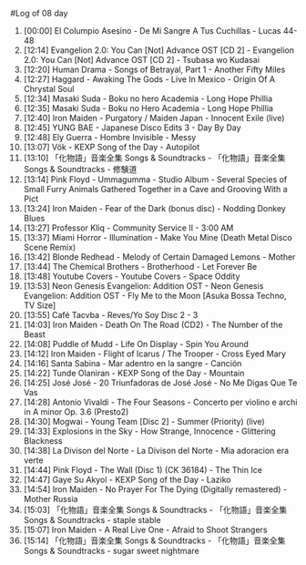 #Log of 08 day

1. [00:00] El Columpio Asesino - De Mi Sangre A Tus Cuchillas - Lucas 44-48
1. [12:14] Evangelion 2.0: You Can [Not] Advance OST [CD 2] - Evangelion 2.0: You Can [Not] Advance OST [CD 2] - Tsubasa wo Kudasai
1. [12:20] Human Drama - Songs of Betrayal, Part 1 - Another Fifty Miles
1. [12:27] Haggard - Awaking The Gods - Live In Mexico - Origin Of A Chrystal Soul
1. [12:34] Masaki Suda - Boku no hero Academia - Long Hope Phillia
1. [12:35] Masaki Suda - Boku no Hero Academia - Long Hope Phillia
1. [12:40] Iron Maiden - Purgatory / Maiden Japan - Innocent Exile (live)
1. [12:45] YUNG BAE - Japanese Disco Edits 3 - Day By Day
1. [12:48] Ely Guerra - Hombre Invisible - Messy
1. [13:07] Vök - KEXP Song of the Day - Autopilot
1. [13:10] 「化物語」音楽全集 Songs & Soundtracks - 「化物語」音楽全集 Songs & Soundtracks - 修験道
1. [13:14] Pink Floyd - Ummagumma - Studio Album - Several Species of Small Furry Animals Gathered Together in a Cave and Grooving With a Pict
1. [13:24] Iron Maiden - Fear of the Dark (bonus disc) - Nodding Donkey Blues
1. [13:27] Professor Kliq - Community Service II - 3:00 AM
1. [13:37] Miami Horror - Illumination - Make You Mine (Death Metal Disco Scene Remix)
1. [13:42] Blonde Redhead - Melody of Certain Damaged Lemons - Mother
1. [13:44] The Chemical Brothers - Brotherhood - Let Forever Be
1. [13:48] Youtube Covers - Youtube Covers - Space Oddity
1. [13:53] Neon Genesis Evangelion: Addition OST - Neon Genesis Evangelion: Addition OST - Fly Me to the Moon [Asuka Bossa Techno, TV Size]
1. [13:55] Café Tacvba - Reves/Yo Soy Disc 2 - 3
1. [14:03] Iron Maiden - Death On The Road (CD2) - The Number of the Beast
1. [14:08] Puddle of Mudd - Life On Display - Spin You Around
1. [14:12] Iron Maiden - Flight of Icarus / The Trooper - Cross Eyed Mary
1. [14:16] Santa Sabina - Mar adentro en la sangre - Canción
1. [14:22] Tunde Olaniran - KEXP Song of the Day - Mountain
1. [14:25] José José - 20 Triunfadoras de José José - No Me Digas Que Te Vas
1. [14:28] Antonio Vivaldi - The Four Seasons - Concerto per violino e archi in A minor Op. 3.6  (Presto2)
1. [14:30] Mogwai - Young Team [Disc 2] - Summer (Priority) (live)
1. [14:33] Explosions in the Sky - How Strange, Innocence - Glittering Blackness
1. [14:38] La Divison del Norte - La Divison del Norte - Mia adoracion era verte
1. [14:44] Pink Floyd - The Wall (Disc 1) (CK 36184) - The Thin Ice
1. [14:47] Gaye Su Akyol - KEXP Song of the Day - Laziko
1. [14:54] Iron Maiden - No Prayer For The Dying (Digitally remastered) - Mother Russia
1. [15:03] 「化物語」音楽全集 Songs & Soundtracks - 「化物語」音楽全集 Songs & Soundtracks - staple stable
1. [15:07] Iron Maiden - A Real Live One - Afraid to Shoot Strangers
1. [15:14] 「化物語」音楽全集 Songs & Soundtracks - 「化物語」音楽全集 Songs & Soundtracks - sugar sweet nightmare
